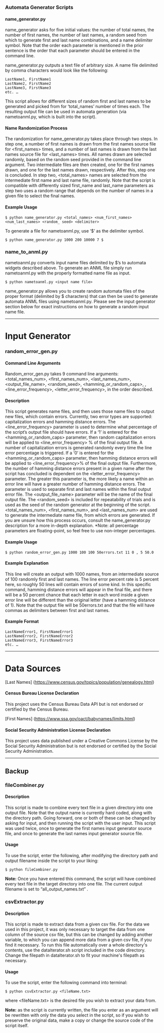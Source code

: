 
### **Automata Generator Scripts**

#### **name_generator.py**
name_generator asks for five initial values: the number of total names, the number of first names, the number of last names, a random seed from which to generate first and last name combinations, and a name delimiter symbol. Note that the order each parameter is mentioned in the prior sentence is the order that each parameter should be entered in the command line.

name_generator.py outputs a text file of arbitrary size. A name file delimited by comma characters would look like the following:

```
LastName1, FirstName1
LastName2, FirstName2
LastName3, FirstName3
etc. …
```

This script allows for different sizes of random first and last names to be generated and picked from for ‘total_names’ number of times each. The resulting output file can be used in automata generation (via nametoanml.py, which is built into the script).

#### **Name Randomization Process**
The randomization for name_generator.py takes place through two steps. In step one, a number of first names is drawn from the first names source file for <first_names> times, and a number of last names is drawn from the last names source file for <last_names> times. All names drawn are selected randomly, based on the random seed provided in the command line argument. Two intermediate files are then created, one for the first names drawn, and one for the last names drawn, respectively. After this, step one is concluded. In step two, <total_names> names are selected from the intermediate first name and last name file, randomly. Note that the script is compatible with differently sized first_name and last_name parameters as step two uses a random range that depends on the number of names in a given file to select the final names.

#### **Example Usage**
```
$ python name_generator.py <total_names> <num_first_names> <num_last_names> <random_ seed> <delimiter>
```

To generate a file for nametoanml.py, use ‘$’ as the delimiter symbol.
```
$ python name_generator.py 1000 200 10000 7 $
```

### **name_to_anml.py**
nametoanml.py converts input name files delimited by $’s to automata widgets described above. To generate an ANML file simply run nametoanml.py with the properly formatted name file as input.

```
$ python nametoanml.py <input name file>
```

name_generator.py allows you to create random automata files of the proper format (delimited by $ characters) that can then be used to generate automata ANML files using nametoanml.py. Please see the input generator section below for exact instructions on how to generate a random input name file.


---

# **Input Generator**

### **random_error_gen.py**

#### **Command Line Arguments**
Random_error_gen.py takes 9 command line arguments: <total_names_num>, <first_names_num>, <last_names_num>, <output_file_name>, <random_seed>, <hamming_or_random_caps>, <delimiter>, <line_error_frequency>, <letter_error_frequency>, in the order described.

#### **Description**
This script generates name files, and then uses those name files to output new files, which contain errors. Currently, two error types are supported: capitalization errors and hamming distance errors. The <line_error_frequency> parameter is used to determine what percentage of the script’s output file should have errors. If a ‘1’ is entered for the <hamming_or_random_caps> parameter, then random capitalization errors will be applied to <line_error_frequency> % of the final output file. A number of capitalization errors is generated randomly every time the line error percentage is triggered. If a ‘0’ is entered for the <hamming_or_random_caps> parameter, then hamming distance errors will be applied to <line_error_frequency>% of the final output file. Furthermore, the number of hamming distance errors present in a given name after the script has concluded is dependent on the <letter_error_frequency> parameter. The greater this parameter is, the more likely a name within an error line will have a greater number of hamming distance errors. The <delimiter> parameter is used to separate first and last names within the final output error file. The <output_file_name> parameter will be the name of the final output file. The <random_seed> is included for repeatability of trials and is used as the seed of the random generator at the beginning of the script. <total_names_num>, <first_names_num>, and <last_names_num> are used to generate the intermediate name file, from which errors are generated. If you are unsure how this process occurs, consult the name_generator.py description for a more in-depth explanation. 
*Note: all percentage parameters are floating-point, so feel free to use non-integer percentages.

#### **Example Usage**
```
$ python random_error_gen.py 1000 100 100 50errors.txt 11 0 , 5 50.0
```

#### **Example Explanation**
This line will create an output with 1000 names, from an intermediate source of 100 randomly first and last names. The line error percent rate is 5 percent here, so roughly 50 lines will contain errors of some kind. In this specific command, hamming distance errors will appear in the final file, and there will be a 50 percent chance that each letter in each word inside a given error line will be different than the original letter (have a hamming distance of 1). Note that the output file will be 50errors.txt and that the file will have commas as delimiters between first and last names.

#### **Example Format**
```
LastNameError1, FirstNameError1
LastNameError2, FirstNameError2
LastNameError3, FirstNameError3
etc. …
```

---

# **Data Sources**


[Last Names] (https://www.census.gov/topics/population/genealogy.html)

#### Census Bureau License Declaration
This project uses the Census Bureau Data API but is not endorsed or certified by the Census Bureau.


[First Names] (https://www.ssa.gov/oact/babynames/limits.html)

#### Social Security Administration License Declaration
This project uses data published under a Creative Commons License by the Social Security Administration but is not endorsed or certified by the Social Security Administration.

---

## **Backup**

### **fileCombiner.py**

#### **Description**
This script is made to combine every text file in a given directory into one output file. Note that the output name is currently hard coded, along with the directory path. Going forward, one or both of these can be changed by asking for input, and then running the script with the user input. This script was used twice, once to generate the first names input generator source file, and once to generate the last names input generator source file.

#### **Usage**
To use the script, enter the following, after modifying the directory path and output filename inside the script to your liking:
```
$ python fileCombiner.py
```
**Note:** Once you have entered this command, the script will have combined every text file in the target directory into one file. The current output filename is set to “all_output_names.txt” .


### **csvExtractor.py**

#### **Description**
This script is made to extract data from a given csv file. For the data we used in this project, it was only necessary to target the data from one column of the source csv file, but this can be changed by adding another variable, to which you can append more data from a given csv file, if you find it necessary. To run this file automatically over a whole directory's contents, use the dataIterator.sh script included in the code directory. Change the filepath in dataIterator.sh to fit your machine's filepath as necessary. 

#### **Usage**
To use the script, enter the following command into terminal:
```
$ python csvExtractor.py <fileName.txt>
```
where <fileName.txt> is the desired file you wish to extract your data from.

**Note:** as the script is currently written, the file you enter as an argument will be rewritten with only the data you select in the script, so if you wish to preserve the original data, make a copy or change the source code of the script itself.
